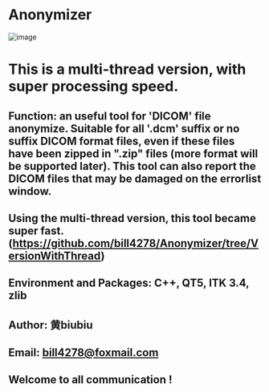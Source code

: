 # Anonymizer

![image](https://github.com/bill4278/Anonymizer/blob/MergeLogBrowserIntoMainWindow/snapshot_1.6.gif)

# This is a multi-thread version, with super processing speed.

## Function: an useful tool for 'DICOM' file anonymize. Suitable for all '.dcm' suffix or no suffix DICOM format files, even if these files have been zipped in ".zip" files (more format will be supported later). This tool can also report the DICOM files that may be damaged on the errorlist window.

## Using the multi-thread version, this tool became super fast.(https://github.com/bill4278/Anonymizer/tree/VersionWithThread)

## Environment and Packages: C++, QT5, ITK 3.4, zlib

## Author: 黄biubiu
## Email: bill4278@foxmail.com
## Welcome to all communication !

